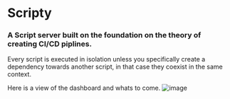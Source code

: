 # Scripty

### A Script server built on the foundation on the theory of creating CI/CD piplines.

Every script is executed in isolation unless you specifically create a dependency towards another script, in that case they coexist in the same context.

Here is a view of the dashboard and whats to come.
![image](https://user-images.githubusercontent.com/44055477/229310290-f7b0abf9-0f5e-4114-ac5e-8a8f9100e99c.png)
